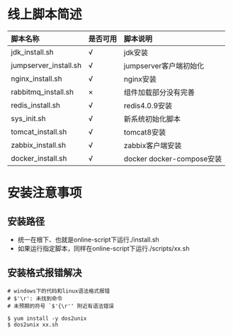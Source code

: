 # 线上脚本简述
| 脚本名称 | 是否可用 | 脚本说明 |
| :------ | :------- | :------ |
| jdk_install.sh | √  | jdk安装 |
| jumpserver_install.sh | √ | jumpserver客户端初始化 |
| nginx_install.sh | √ | nginx安装 |
| rabbitmq_install.sh | × | 组件加载部分没有完善 |
| redis_install.sh | √ | redis4.0.9安装 |
| sys_init.sh | √ | 新系统初始化脚本 |
| tomcat_install.sh | √ | tomcat8安装 |
| zabbix_install.sh | √ | zabbix客户端安装 |
| docker_install.sh | √ | docker docker-compose安装 |

# 安装注意事项
## 安装路径
- 统一在根下、也就是online-script下运行./install.sh
- 如果运行指定脚本，同样在online-script下运行./scripts/xx.sh

## 安装格式报错解决
```
# windows下的代码和linux语法格式报错
# $'\r': 未找到命令
# 未预期的符号 `$'{\r'' 附近有语法错误

$ yum install -y dos2unix
$ dos2unix xx.sh
```
